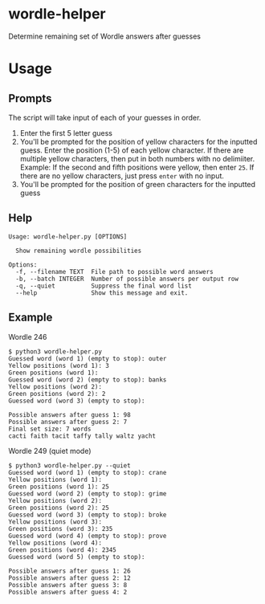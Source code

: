 # wordle-helper

Determine remaining set of Wordle answers after guesses

# Usage

## Prompts

The script will take input of each of your guesses in order. 
1. Enter the first 5 letter guess
2. You'll be prompted for the position of yellow characters for the inputted guess. Enter the position (1-5) of each yellow character. If there are multiple yellow characters, then put in both numbers with no delimiiter. Example: If the second and fifth positions were yellow, then enter `25`. If there are no yellow characters, just press `enter` with no input.
3. You'll be prompted for the position of green characters for the inputted guess

## Help
```console
Usage: wordle-helper.py [OPTIONS]

  Show remaining wordle possibilities

Options:
  -f, --filename TEXT  File path to possible word answers
  -b, --batch INTEGER  Number of possible answers per output row
  -q, --quiet          Suppress the final word list
  --help               Show this message and exit.
```

## Example

Wordle 246
```console
$ python3 wordle-helper.py
Guessed word (word 1) (empty to stop): outer
Yellow positions (word 1): 3
Green positions (word 1): 
Guessed word (word 2) (empty to stop): banks
Yellow positions (word 2): 
Green positions (word 2): 2
Guessed word (word 3) (empty to stop): 

Possible answers after guess 1: 98
Possible answers after guess 2: 7
Final set size: 7 words
cacti faith tacit taffy tally waltz yacht
```

Wordle 249 (quiet mode)
```console
$ python3 wordle-helper.py --quiet
Guessed word (word 1) (empty to stop): crane
Yellow positions (word 1):   
Green positions (word 1): 25
Guessed word (word 2) (empty to stop): grime
Yellow positions (word 2): 
Green positions (word 2): 25
Guessed word (word 3) (empty to stop): broke
Yellow positions (word 3): 
Green positions (word 3): 235
Guessed word (word 4) (empty to stop): prove
Yellow positions (word 4): 
Green positions (word 4): 2345
Guessed word (word 5) (empty to stop): 

Possible answers after guess 1: 26
Possible answers after guess 2: 12
Possible answers after guess 3: 8
Possible answers after guess 4: 2
```
